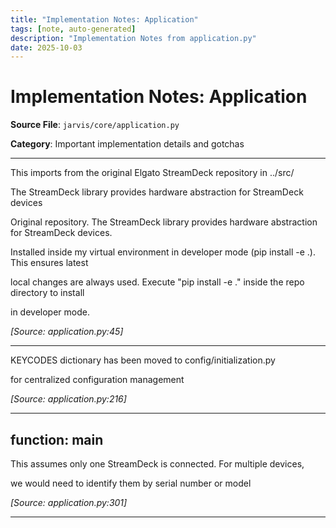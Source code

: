 ```yaml
---
title: "Implementation Notes: Application"
tags: [note, auto-generated]
description: "Implementation Notes from application.py"
date: 2025-10-03
---
```


# Implementation Notes: Application

**Source File**: `jarvis/core/application.py`

**Category**: Important implementation details and gotchas

---

<a id="general-1"></a>

This imports from the original Elgato StreamDeck repository in ../src/

 The StreamDeck library provides hardware abstraction for StreamDeck devices

 Original repository. The StreamDeck library provides hardware abstraction for StreamDeck devices.

 Installed inside my virtual environment in developer mode (pip install -e .). This ensures latest

 local changes are always used. Execute "pip install -e ." inside the repo directory to install

 in developer mode.

*[Source: application.py:45]*

---

<a id="general-2"></a>

KEYCODES dictionary has been moved to config/initialization.py

 for centralized configuration management

*[Source: application.py:216]*

---

## function: main

<a id="function:-main-1"></a>

This assumes only one StreamDeck is connected. For multiple devices,

 we would need to identify them by serial number or model

*[Source: application.py:301]*

---
